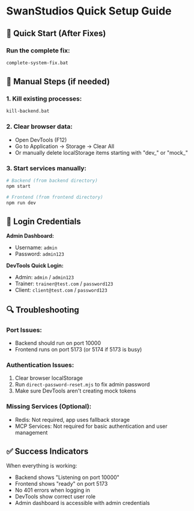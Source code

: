 # SwanStudios Quick Setup Guide

## 🚀 Quick Start (After Fixes)

### Run the complete fix:
```bash
complete-system-fix.bat
```

## 🔧 Manual Steps (if needed)

### 1. Kill existing processes:
```bash
kill-backend.bat
```

### 2. Clear browser data:
- Open DevTools (F12)
- Go to Application → Storage → Clear All
- Or manually delete localStorage items starting with "dev_" or "mock_"

### 3. Start services manually:
```bash
# Backend (from backend directory)
npm start

# Frontend (from frontend directory)  
npm run dev
```

## 🔑 Login Credentials

**Admin Dashboard:**
- Username: `admin`
- Password: `admin123`

**DevTools Quick Login:**
- Admin: `admin` / `admin123`
- Trainer: `trainer@test.com` / `password123`
- Client: `client@test.com` / `password123`

## 🔍 Troubleshooting

### Port Issues:
- Backend should run on port 10000
- Frontend runs on port 5173 (or 5174 if 5173 is busy)

### Authentication Issues:
1. Clear browser localStorage
2. Run `direct-password-reset.mjs` to fix admin password
3. Make sure DevTools aren't creating mock tokens

### Missing Services (Optional):
- Redis: Not required, app uses fallback storage
- MCP Services: Not required for basic authentication and user management

## ✅ Success Indicators

When everything is working:
- Backend shows "Listening on port 10000"
- Frontend shows "ready" on port 5173
- No 401 errors when logging in
- DevTools show correct user role
- Admin dashboard is accessible with admin credentials
